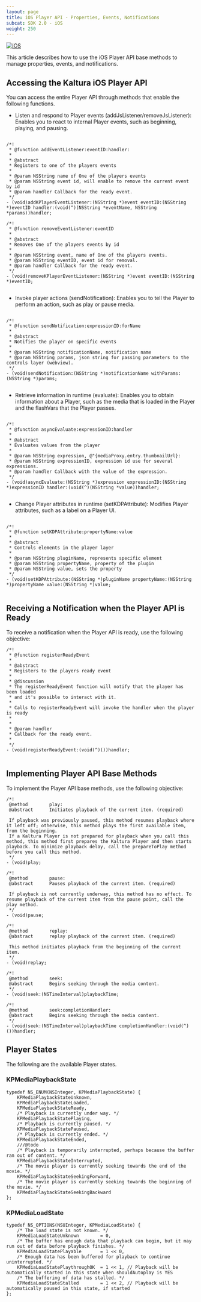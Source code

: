 ```yaml
---
layout: page
title: iOS Player API - Properties, Events, Notifications
subcat: SDK 2.0 - iOS
weight: 250
---
```


[![iOS](https://img.shields.io/badge/iOS-Supported-green.svg)](https://github.com/kaltura/player-sdk-native-ios)

This article describes how to use the iOS Player API base methods to manage properties, events, and notifications. 

## Accessing the Kaltura iOS Player API  

You can access the entire Player API through methods that enable the following functions.

* Listen and respond to Player events (addJsListener/removeJsListener): Enables you to react to internal Player events, such as beginning, playing, and pausing.

```objective_c

/*!
 * @function addEventListener:eventID:handler:
 *
 * @abstract
 * Registers to one of the players events
 *
 * @param NSString name of One of the players events
 * @param NSString event id, will enable to remove the current event by id
 * @param handler Callback for the ready event.
 */
- (void)addKPlayerEventListener:(NSString *)event eventID:(NSString *)eventID handler:(void(^)(NSString *eventName, NSString *params))handler;

/*!
 * @function removeEventListener:eventID
 *
 * @abstract
 * Removes One of the players events by id
 *
 * @param NSString event, name of One of the players events.
 * @param NSString eventID, event id for removal.
 * @param handler Callback for the ready event.
 */
- (void)removeKPlayerEventListener:(NSString *)event eventID:(NSString *)eventID;


```

* Invoke player actions (sendNotification): Enables you to tell the Player to perform an action, such as play or pause media.

```objective_c

/*!
 * @function sendNotification:expressionID:forName
 *
 * @abstract
 * Notifies the player on specific events
 *
 * @param NSString notificationName, notification name
 * @param NSString params, json string for passing parameters to the controls layer (webview).
 */
- (void)sendNotification:(NSString *)notificationName withParams:(NSString *)params;


```
* Retrieve information in runtime (evaluate): Enables you to obtain information about a Player, such as the media that is loaded in the Player and the flashVars that the Player passes.

```objective_c

/*!
 * @function asyncEvaluate:expressionID:handler
 *
 * @abstract
 * Evaluates values from the player
 *
 * @param NSString expression, @"{mediaProxy.entry.thumbnailUrl}:
 * @param NSString expressionID, expression id use for several expressions.
 * @param handler Callback with the value of the expression.
 */
- (void)asyncEvaluate:(NSString *)expression expressionID:(NSString *)expressionID handler:(void(^)(NSString *value))handler;


```
* Change Player attributes in runtime (setKDPAttribute): Modifies Player attributes, such as a label on a Player UI.

```objective_c

/*!
 * @function setKDPAttribute:propertyName:value
 *
 * @abstract
 * Controls elements in the player layer
 *
 * @param NSString pluginName, represents specific element
 * @param NSString propertyName, property of the plugin
 * @param NSString value, sets the property
 */
- (void)setKDPAttribute:(NSString *)pluginName propertyName:(NSString *)propertyName value:(NSString *)value;


```

## Receiving a Notification when the Player API is Ready  

To receive a notification when the Player API is ready, use the following objective:

```objective_c
/*!
 * @function registerReadyEvent
 *
 * @abstract
 * Registers to the players ready event
 *
 * @discussion
 * The registerReadyEvent function will notify that the player has been loaded
 * and it's possible to interact with it.
 *
 * Calls to registerReadyEvent will invoke the handler when the player is ready
 *
 *
 * @param handler
 * Callback for the ready event.
 *
 */
- (void)registerReadyEvent:(void(^)())handler;


```

## Implementing Player API Base Methods  

To implement the Player API base methods, use the following objective:

```objective_c
/*!
 @method        play:
 @abstract      Initiates playback of the current item. (required)
 
 If playback was previously paused, this method resumes playback where it left off; otherwise, this method plays the first available item, from the beginning.
 If a Kaltura Player is not prepared for playback when you call this method, this method first prepares the Kaltura Player and then starts playback. To minimize playback delay, call the prepareToPlay method before you call this method.
 */
- (void)play;
```

```objective_c
/*!
 @method        pause:
 @abstract      Pauses playback of the current item. (required)
 
 If playback is not currently underway, this method has no effect. To resume playback of the current item from the pause point, call the play method.
 */
- (void)pause;
```

```objective_c
/*!
 @method        replay:
 @abstract      replay playback of the current item. (required)
 
 This method initiates playback from the beginning of the current item.
 */
- (void)replay;

```

```objective_c
/*!
 @method        seek:
 @abstract      Begins seeking through the media content.
 */
- (void)seek:(NSTimeInterval)playbackTime;
```

```objective_c
/*!
 @method        seek:completionHandler:
 @abstract      Begins seeking through the media content.
 */
- (void)seek:(NSTimeInterval)playbackTime completionHandler:(void(^)())handler;
```

## Player States  

The following are the available Player states. 

### KPMediaPlaybackState

```objective_c
typedef NS_ENUM(NSInteger, KPMediaPlaybackState) {
    KPMediaPlaybackStateUnknown,
    KPMediaPlaybackStateLoaded,
    KPMediaPlaybackStateReady,
    /* Playback is currently under way. */
    KPMediaPlaybackStatePlaying,
    /* Playback is currently paused. */
    KPMediaPlaybackStatePaused,
    /* Playback is currently ended. */
    KPMediaPlaybackStateEnded,
    ///@todo
    /* Playback is temporarily interrupted, perhaps because the buffer ran out of content. */
    KPMediaPlaybackStateInterrupted,
    /* The movie player is currently seeking towards the end of the movie. */
    KPMediaPlaybackStateSeekingForward,
    /* The movie player is currently seeking towards the beginning of the movie. */
    KPMediaPlaybackStateSeekingBackward
};

```

### KPMediaLoadState

```objective_c
typedef NS_OPTIONS(NSUInteger, KPMediaLoadState) {
    /* The load state is not known. */
    KPMediaLoadStateUnknown        = 0,
    /* The buffer has enough data that playback can begin, but it may run out of data before playback finishes. */
    KPMediaLoadStatePlayable       = 1 << 0,
    /* Enough data has been buffered for playback to continue uninterrupted. */
    KPMediaLoadStatePlaythroughOK  = 1 << 1, // Playback will be automatically started in this state when shouldAutoplay is YES
    /* The buffering of data has stalled. */
    KPMediaLoadStateStalled        = 1 << 2, // Playback will be automatically paused in this state, if started
};
```


